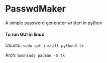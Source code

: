 # PasswdMaker
A simple password generator written  in python

#### To run GUI in linux
Ubuntu:
```sudo apt install python3-tk```

Arch:
```bashsudo pacman -S tk```

